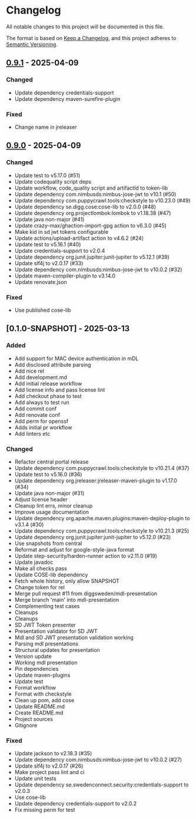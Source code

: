 # Changelog

All notable changes to this project will be documented in this file.

The format is based on [Keep a Changelog](https://keepachangelog.com/en/1.0.0/),
and this project adheres to [Semantic Versioning](https://semver.org/spec/v2.0.0.html).

## [0.9.1] - 2025-04-09

### Changed

- Update dependency credentials-support
- Update dependency maven-surefire-plugin

### Fixed

- Change name in jreleaser

## [0.9.0] - 2025-04-09

### Changed

- Update test to v5.17.0 (#51)
- Update codequality script deps
- Update workflow, code_quality script and artifactId to token-lib
- Update dependency com.nimbusds:nimbus-jose-jwt to v10.1 (#50)
- Update dependency com.puppycrawl.tools:checkstyle to v10.23.0 (#49)
- Update dependency se.digg.cose:cose-lib to v2.0.0 (#48)
- Update dependency org.projectlombok:lombok to v1.18.38 (#47)
- Update java non-major (#41)
- Update crazy-max/ghaction-import-gpg action to v6.3.0 (#45)
- Make kid in sd jwt tokens configurable
- Update actions/upload-artifact action to v4.6.2 (#24)
- Update test to v5.16.1 (#40)
- Update credentials-support to v2.0.4
- Update dependency org.junit.jupiter:junit-jupiter to v5.12.1 (#39)
- Update slf4j to v2.0.17 (#33)
- Update dependency com.nimbusds:nimbus-jose-jwt to v10.0.2 (#32)
- Update maven-compiler-plugin to v3.14.0
- Update renovate.json

### Fixed

- Use published cose-lib


## [0.1.0-SNAPSHOT] - 2025-03-13

### Added

- Add support for MAC device authentication in mDL
- Add disclosed attribute parsing
- Add nice rel
- Add development.md
- Add initial release workflow
- Add license info and pass license lint
- Add checkout phase to test
- Add always to test run
- Add commit conf
- Add renovate conf
- Add perm for openssf
- Adds initial pr workflow
- Add linters etc

### Changed

- Refactor central portal release
- Update dependency com.puppycrawl.tools:checkstyle to v10.21.4 (#37)
- Update test to v5.16.0 (#36)
- Update dependency org.jreleaser:jreleaser-maven-plugin to v1.17.0 (#34)
- Update java non-major (#31)
- Adjust license header
- Cleanup lint errs, minor cleanup
- Improve usage documentation
- Update dependency org.apache.maven.plugins:maven-deploy-plugin to v3.1.4 (#30)
- Update dependency com.puppycrawl.tools:checkstyle to v10.21.3 (#25)
- Update dependency org.junit.jupiter:junit-jupiter to v5.12.0 (#23)
- Use snapshots from central
- Reformat and adjust for google-style-java format
- Update step-security/harden-runner action to v2.11.0 (#19)
- Update javadoc
- Make all checks pass
- Update COSE-lib dependency
- Fetch whole history, only allow SNAPSHOT
- Change token for rel
- Merge pull request #11 from diggsweden/mdl-presentation
- Merge branch 'main' into mdl-presentation
- Complementing test cases
- Cleanups
- Cleanups
- SD JWT Token presenter
- Presentation validator for SD JWT
- Mdl and SD JWT presentation validation working
- Parsing mdl presentations
- Structural updates for presentation
- Version update
- Working mdl presentation
- Pin dependencies
- Update maven-plugins
- Update test
- Format workflow
- Format with checkstyle
- Clean up pom, add cose
- Update README.md
- Create README.md
- Project sources
- Gitignore

### Fixed

- Update jackson to v2.18.3 (#35)
- Update dependency com.nimbusds:nimbus-jose-jwt to v10.0.2 (#27)
- Update slf4j to v2.0.17 (#26)
- Make project pass lint and ci
- Update unit tests
- Update dependency se.swedenconnect.security:credentials-support to v2.0.3
- Use cose-lib
- Update dependency credentials-support to v2.0.2
- Fix missing perm for test


[0.9.1]: https://github.com/diggsweden/eudiw-wallet-token-lib/compare/v0.9.0..v0.9.1
[0.9.0]: https://github.com/diggsweden/eudiw-wallet-token-lib/compare/v0.1.0-SNAPSHOT..v0.9.0

<!-- generated by git-cliff -->
